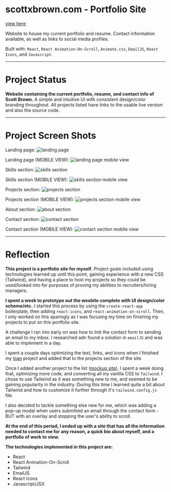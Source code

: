 # scottxbrown.com - Portfolio Site

[view here](https://www.scottxbrown.com)

Website to house my current portfolio and resume. Contact information available, as well as links to social media profiles.

Built with: `React`, `React Animation-On-Scroll`, `Animate.css`, `EmailJS`, `React Icons`, and `Javascript`.

***

# Project Status

**Website containing the current portfolio, resume, and contact info of Scott Brown.** 
A simple and intuitive UI with consistent design/color branding throughout.
All projects listed have links to the usable live version and also the source code.

***

# Project Screen Shots

Landing page:
![landing page](./src/assets/readme_photos/Landing.webp)

Landing page (MOBILE VIEW):
![landing page mobile view](./src/assets/readme_photos/Landing_mobile.webp)

Skills section:
![skills section](./src/assets/readme_photos/Skills.webp)

Skills section (MOBILE VIEW):
![skills section mobile view](./src/assets/readme_photos/Skills_mobile.webp)

Projects section:
![projects section](./src/assets/readme_photos/Projects.webp)

Projects section (MOBILE VIEW):
![projects section mobile view](./src/assets/readme_photos/Projects_mobile.webp)

About section:
![about section](link)

Contact section:
![contact section](./src/assets/readme_photos/Contact.webp)

Contact section (MOBILE VIEW):
![contact section mobile view](./src/assets/readme_photos/Contact_mobile.webp)

***

# Reflection

**This project is a portfolio site for myself.** Project goals included using technologies learned up until this point, gaining experience with a new CSS (Tailwind), and having a place to host my projects so they could be used/looked into for purposes of proving my abilities to recruiters/hiring managers. 

**I spent a week to prototype out the wesbite complete with UI design/color scheme/etc.** 
I started this process by using the `create-react-app` boilerplate, then adding `react-icons`, and `react-animation-on-scroll`. Then, I only worked on this sparingly as I was focusing my time on finishing my projects to put on this portfolio site.

A challenge I ran into early on was how to link the contact form to sending an email to my inbox. I researched adn found a solution in `emailJS` and was able to implement in a day.

I spent a couple days optimizing the text, links, and icons when I finished my [loan](https://www.loan.scottxbrown.com) project and added that to the projects section of the site.

Once I added another project to the list ([mockup site](https://www.fmc.scottxbrown.com)), I spent a week doing that, optimizing more code, and converting all my vanilla CSS to `Tailwind`.
I chose to use Tailwind as it was something new to me, and seemed to be gaining popularity in the industry. During this time I learned quite a bit about Tailwind and how to customize it further through it's `tailwind.config.js` file. 

I also decided to tackle something else new for me, which was adding a pop-up modal when users submitted an email through the contact form - BUT with an overlay and stopping the user's ability to scroll.

**At the end of this period, I ended up with a site that has all the information needed to contact me for any reason, a quick bio about myself, and a portfolio of work to view.**

**The technologies implemented in this project are:**
- React
- React Animation-On-Scroll
- Tailwind
- EmailJS
- React Icons
- Javascript/JSX